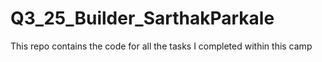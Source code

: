 # Q3_25_Builder_SarthakParkale
This repo contains the code for all the tasks I completed within this camp
